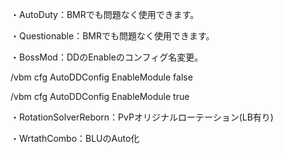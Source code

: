 ・AutoDuty：BMRでも問題なく使用できます。

・Questionable：BMRでも問題なく使用できます。

・BossMod：DDのEnableのコンフィグ名変更。

  /vbm cfg AutoDDConfig EnableModule false

  /vbm cfg AutoDDConfig EnableModule true

・RotationSolverReborn：PvPオリジナルローテーション(LB有り)

・WrtathCombo：BLUのAuto化
